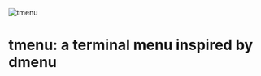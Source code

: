 ![tmenu](https://github.com/jassummisko/tmenu/blob/master/img/logo.png)
# tmenu: a terminal menu inspired by dmenu
